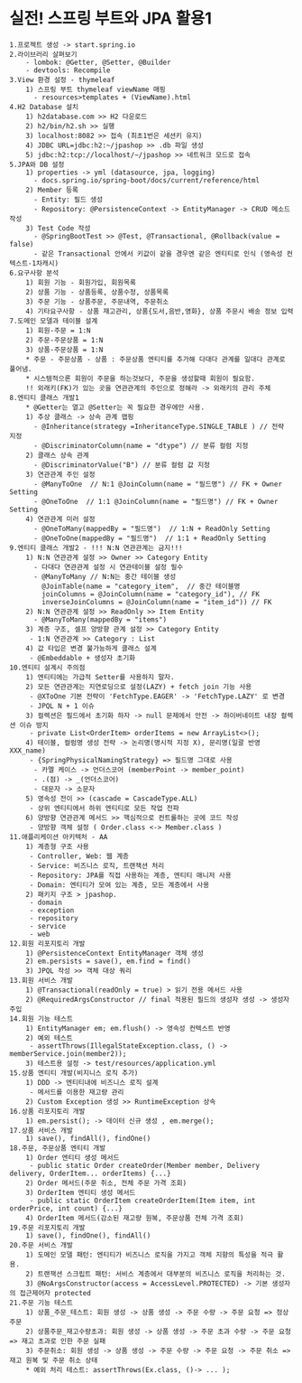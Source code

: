 # 실전! 스프링 부트와 JPA 활용1
    1.프로젝트 생성 -> start.spring.io
    2.라이브러리 살펴보기
        - lombok: @Getter, @Setter, @Builder
        - devtools: Recompile 
    3.View 환경 설정 - thymeleaf
        1) 스프링 부트 thymeleaf viewName 매핑
          - resources>templates + (ViewName).html
    4.H2 Database 설치
        1) h2database.com >> H2 다운로드
        2) h2/bin/h2.sh >> 실행
        3) localhost:8082 >> 접속 (최초1번은 세션키 유지)
        4) JDBC URL=jdbc:h2:~/jpashop >> .db 파일 생성
        5) jdbc:h2:tcp://localhost/~/jpashop >> 네트워크 모드로 접속
    5.JPA와 DB 설정
        1) properties -> yml (datasource, jpa, logging)
          - docs.spring.io/spring-boot/docs/current/reference/html
        2) Member 등록
          - Entity: 필드 생성 
          - Repository: @PersistenceContext -> EntityManager -> CRUD 메소드 작성 
        3) Test Code 작성
          - @SpringBootTest >> @Test, @Transactional, @Rollback(value = false)
          - 같은 Transactional 안에서 키값이 같을 경우엔 같은 엔티티로 인식 (영속성 컨텍스트-1차캐시)
    6.요구사항 분석
        1) 회원 기능 - 회원가입, 회원목록
        2) 상품 기능 - 상품등록, 상품수정, 상품목록
        3) 주문 기능 - 상품주문, 주문내역, 주문취소
        4) 기타요구사항 - 상품 재고관리, 상품{도서,음반,영화}, 상품 주문시 배송 정보 입력
    7.도메인 모델과 테이블 설계
        1) 회원-주문 = 1:N 
        2) 주문-주문상품 = 1:N
        3) 상품-주문상품 = 1:N
        * 주문 - 주문상품 - 상품 : 주문상품 엔티티를 추가해 다대다 관계를 일대다 관계로 풀어냄.
        * 시스템적으론 회원이 주문을 하는것보다, 주문을 생성할때 회원이 필요함.
        !! 외래키(FK)가 있는 곳을 연관관계의 주인으로 정해라 -> 외래키의 관리 주체
    8.엔티티 클래스 개발1
        * @Getter는 열고 @Setter는 꼭 필요한 경우에만 사용.
        1) 추상 클래스 -> 상속 관계 맵핑  
          - @Inheritance(strategy =InheritanceType.SINGLE_TABLE ) // 전략 지정
          - @DiscriminatorColumn(name = "dtype") // 분류 컬럼 지정
        2) 클래스 상속 관계
          - @DiscriminatorValue("B") // 분류 컬럼 값 지정
        3) 연관관계 주인 설정 
          - @ManyToOne  // N:1 @JoinColumn(name = "필드명") // FK + Owner Setting
          - @OneToOne  // 1:1 @JoinColumn(name = "필드명") // FK + Owner Setting
        4) 연관관계 미러 설정
          - @OneToMany(mappedBy = "필드명")  // 1:N + ReadOnly Setting 
          - @OneToOne(mappedBy = "필드명")  // 1:1 + ReadOnly Setting
    9.엔티티 클래스 개발2 - !!! N:N 연관관계는 금지!!!
        1) N:N 연관관계 설정 >> Owner >> Category Entity
          - 다대다 연관관계 설정 시 연관테이블 설정 필수
          - @ManyToMany // N:N는 중간 테이블 생성
            @JoinTable(name = "category_item",  // 중간 테이블명
            joinColumns = @JoinColumn(name = "category_id"), // FK
            inverseJoinColumns = @JoinColumn(name = "item_id")) // FK
        2) N:N 연관관계 설정 >> ReadOnly >> Item Entity
          - @ManyToMany(mappedBy = "items")
        3) 계층 구조, 셀프 양방향 관계 설정 >> Category Entity
         - 1:N 연관관계 >> Category : List
        4) 값 타입은 변경 불가능하게 클래스 설계
         - @Embeddable + 생성자 초기화 
    10.엔티티 설계시 주의점
        1) 엔티티에는 가급적 Setter를 사용하지 말자.
        2) 모든 연관관계는 지연로딩으로 설정(LAZY) + fetch join 기능 사용
         - @XToOne 기본 전략이 'FetchType.EAGER' -> 'FetchType.LAZY' 로 변경
         - JPQL N + 1 이슈
        3) 컬렉션은 필드에서 초기화 하자 -> null 문제에서 안전 -> 하이버네이트 내장 컬렉션 이슈 방지
         - private List<OrderItem> orderItems = new ArrayList<>();
        4) 테이블, 컬럼명 생성 전략 -> 논리명(명시적 지정 X), 문리명(일괄 반영 XXX_name)
         - {SpringPhysicalNamingStrategy} => 필드명 그대로 사용
          - 카멜 케이스 -> 언더스코어 (memberPoint -> member_point)
          - .(점) -> _(언더스코어)
          - 대문자 -> 소문자
        5) 영속성 전이 >> (cascade = CascadeType.ALL)
         - 상위 엔티티에서 하위 엔티티로 모든 작업 전파
        6) 양방향 연관관계 메서드 >> 핵심적으로 컨트롤하는 곳에 코드 작성
         - 양방향 객체 설정 ( Order.class <-> Member.class )
    11.애플리케이션 아키텍처 - AA
        1) 계층형 구조 사용
         - Controller, Web: 웹 계층
         - Service: 비즈니스 로직, 트랜잭션 처리
         - Repository: JPA를 직접 사용하는 계층, 엔티티 매니저 사용
         - Domain: 엔티티가 모여 있는 계층, 모든 계층에서 사용
        2) 패키지 구조 > jpashop.
         - domain
         - exception
         - repository
         - service
         - web
    12.회원 리포지토리 개발
        1) @PersistenceContext EntityManager 객체 생성
        2) em.persists = save(), em.find = find()
        3) JPQL 작성 >> 객체 대상 쿼리
    13.회원 서비스 개발 
        1) @Transactional(readOnly = true) > 읽기 전용 메서드 사용
        2) @RequiredArgsConstructor // final 적용된 필드의 생성자 생성 -> 생성자 주입
    14.회원 기능 테스트
        1) EntityManager em; em.flush() -> 영속성 컨텍스트 반영
        2) 예외 테스트
         - assertThrows(IllegalStateException.class, () -> memberService.join(member2));
        3) 테스트용 설정 -> test/resources/application.yml
    15.상품 엔티티 개발(비지니스 로직 추가)
        1) DDD -> 엔티티내에 비즈니스 로직 설계
         - 메서드를 이용한 재고량 관리
        2) Custom Exception 생성 >> RuntimeException 상속 
    16.상품 리포지토리 개발
        1) em.persist(); -> 데이터 신규 생성 , em.merge(); 
    17.상품 서비스 개발
        1) save(), findAll(), findOne()
    18.주문, 주문상품 엔티티 개발
        1) Order 엔티티 생성 메서드 
         - public static Order createOrder(Member member, Delivery delivery, OrderItem... orderItems) {...}
        2) Order 메서드(주문 취소, 전체 주문 가격 조회)
        3) OrderItem 엔티티 생성 메서드
         - public static OrderItem createOrderItem(Item item, int orderPrice, int count) {...}
        4) OrderItem 메서드(감소된 재고량 원복, 주문상품 전체 가격 조회)
    19.주문 리포지토리 개발
        1) save(), findOne(), findAll() 
    20.주문 서비스 개발
        1) 도메인 모델 패턴: 엔티티가 비즈니스 로직을 가지고 객체 지향의 특성을 적극 활용.
        2) 트랜잭션 스크립트 패턴: 서비스 계층에서 대부분의 비즈니스 로직을 처리하는 것.
        3) @NoArgsConstructor(access = AccessLevel.PROTECTED) -> 기본 생성자의 접근제어자 protected 
    21.주문 기능 테스트
        1) 상품_주문_테스트: 회원 생성 -> 상품 생성 -> 주문 수량 -> 주문 요청 => 정상 주문
        2) 상품주문_재고수량초과: 회원 생성 -> 상품 생성 -> 주문 초과 수량 -> 주문 요청 => 재고 초과로 인한 주문 실패
        3) 주문취소: 회원 생성 -> 상품 생성 -> 주문 수량 -> 주문 요청 -> 주문 취소 => 재고 원복 및 주문 취소 상태
        * 예외 처리 테스트: assertThrows(Ex.class, ()-> ... );